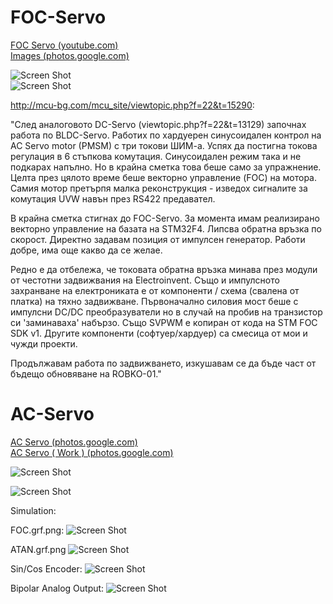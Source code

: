# FOC-Servo

[FOC Servo (youtube.com)](https://www.youtube.com/watch?v=d91JvBRgOYI&list=PLE616v1yP137koahQjisksADdZlHxYS2S)<br>
[Images (photos.google.com)](https://goo.gl/photos/JQcb6tujQgFE7cGe8)<br>

![Screen Shot](https://lh3.googleusercontent.com/vWZbaQVdAhu1QQO_cTlWY4MgnAb2BmGCg2ht9W3ZADUsB-J3ieZKUOjoW8N4zHFRGdZp8hFGPKCy6uawGKFupMPxBJmIFaj5hGluz3LkEmy5S17hmuiLZEQlVxxbsq9VOWg288KpUEtcyImdLcbH4nJbDOrk7feC0b6LQ1DTAXJD6xIRRkscn5fKtOFiCyshHNf-yYZnXZzY7v92_SR10B9enX9Oa1QhKC0Zo4pFHIeS9buX3Prl2VSoP0p2f9dSjYG3iJzVJJ4cjOTOYSJCoFbktkBBuRvZ9yOYemuwcPBqjm2Aqjuo5mWAgzC-g0u8LBz8_ISS-xWrEu7XkNp3rqmE0j6_iL28L1pHF4nmJSnV0F_0pvuBMTZbZnvaV3lmYf0SQIsa0-76etPjSC5jA3zWO_9prSDMudj7b2m4mwxrd_XN79okazN7x6W9LXKWux-t0f8W2QBu25lEgwM-dTigUHxHYiCUhdcBQTDeFgdGpegSvgsOzxQlizkStA1ZrNoxv37GxwSWOPVyg8SRRRMWrbqQP0fdLs4uiXirrpl6c84sBvOwoKhNLHmpYTo9-d7bUEOs_W8uyZnnRY8boEB0MJfAz7LJxCBVNjXnpN_daKvdNwv219_3wybdyhxH5bj7qB9RDaEJVHH0xf9plpmDgyaLtqyamIorE5iW7Q=w1572-h1179-no)<br>
![Screen Shot](https://lh3.googleusercontent.com/k02gDKrigeXRs4gnt29zIekYWgJM7NDDvpPBwwBkn84v4wwCzqt8nw-INf11CDgn7xQ7Py5mxIiK_7V0SbNQoPlOT3bTszP4-zwKSuMI01aGK7_4IhnsZZ5Z7r1dPS8m6I9LZv3YYpQsvTk1K4j1EelQm8jLoi5QNvEOz-FvpGVZwKJkS9vO1XtkHeE4zk9rVJoZjloqsFnxf6_mEEpo1JaTmMSzqUu0BTOOYX97MykgnaL4p3ELG66Kbez4t6Lvg8YSnU9Ltbq5jz9uCMgsXV7kkRO0mRdbd6jPAT2u14GJWXknMUGbn2uqpa3rRhNTl81p2y2OLagABrOaGPtVqzI5KLYQBMGvRb8pLV3gTC-SgxF0fuM8P7-ImlSoCKKW4M-aQfWppRQZcFfsLp-E7-kPCjrrwxV5XEZZyoRGvc7qfGslpKFDynpH2KSDDe61FRB4h4jSAbreOhekBrllv7LVYmnvaclYAikYPAygZMUPMjnbqFKZi_-_RrciDLW16teUsW3NS0HijvG6KOLEbynRKwrUGT3R_amJrg2y10YHOSGbepvXF0Xuh3haF8Pk2yhVCZG2qWtMv-iXLtL526J6DCeSrQHVDLIhtxiESPV2ZTU_wgwGWl188nJnMD6YXfbKLWg5SoCA2hz2HVpunoGfktz3Lt1SIodtHRgSmA=w1572-h1179-no)<br>

http://mcu-bg.com/mcu_site/viewtopic.php?f=22&t=15290:

"След аналоговото DC-Servo (viewtopic.php?f=22&t=13129) започнах работа по BLDC-Servo. Работих по хардуерен синусоидален контрол на AC Servo motor (PMSM) с три токови ШИМ-а. Успях да постигна токова регулация в 6 стъпкова комутация. Синусоидален режим така и не подкарах напълно. Но в крайна сметка това беше само за упражнение. Целта през цялото време беше векторно управление (FOC) на мотора. Самия мотор претърпя малка реконструкция - изведох сигналите за комутация UVW навън през RS422 предавател.

В крайна сметка стигнах до FOC-Servo. За момента имам реализирано векторно управление на базата на STM32F4. Липсва обратна връзка по скорост. Директно задавам позиция от импулсен генератор. Работи добре, има още какво да се желае.

Редно е да отбележа, че токовата обратна връзка минава през модули от честотни задвижвания на Electroinvent. Също и импулсното захранване на електрониката е от компоненти / схема (свалена от платка) на тяхно задвижване. Първоначално силовия мост беше с импулсни DC/DC преобразуватели но в случай на пробив на транзистор си 'заминаваха' набързо. Също SVPWM е копиран от кодa на STM FOC SDK v1. Другите компоненти (софтуер/хардуер) са смесица от мои и чужди проекти.

Продължавам работа по задвижването, изкушавам се да бъде част от бъдещо обновяване на ROBKO-01."

# AC-Servo

[AC Servo (photos.google.com)](https://photos.app.goo.gl/785x7djrvYAcP9JZ6)<br>
[AC Servo ( Work ) (photos.google.com)](https://photos.app.goo.gl/srzg5DDZzGg4B8dc7)<br>

![Screen Shot](https://lh3.googleusercontent.com/InO0-X00L5HjlXPxuh1YEjHJFSkUZFtOApBEi4UaxSTPb9P_QFyURlaM9I8N8cGii7pULpo6o4EXxeGouaYiY4lC6Kz6RivBfqiPAh9K2oRpcYkvYIHu17OkECJ6e2FBvHD5CIEYPnccBth1VAMi6_NGUH8vluU_3zfoT785-X81UAu9X3ewuF4Hv4TFzx-BPBHCW2oewmVy1OYqN_RM4jMVyNYgm047YA81ab1-KXVNjyB3TT6EyaVp_5hVKxsnxAwqsmA9SToYOupK6zUkhS5GmJsAwiaa065885K3q9S96F79FyxyqpMNXp9kvOWaOszUekfrR_CrvjRdldlZTlmVMwnjsETIEQ2s5GbruYBjzTjdpzQbDMcVgDvs_bUZGg7GsPLNmPTYXevoz2cMCvbN2Q-9_fhSFlpYpl3opcZ2RupjmNxaqhT3yl_42L_v6f9WMqQT6NlQBk_QC21Ln013LTSn60Qf7zM8eraPTgBrA7T2kTm2WHEvtyGzwhygOm-KNEVWI5vc4HmTfOWSWKSE_RJDDSoxtdrD4LYK1ZHu1DPog4PJUM_owncTiQRPLKI1CUuruEjPLMy4CZy9KJe3nysguwvQm7qaSPnMRbYmxLYDbtbTNJx2IUp1Rz1COHA0BrA35666Xp8BiKKPRK0gXBy38mMYAO1zs7tCIh62oI72LmdtQqa65aXLWokCe901ilnWZ3QXxQAgrQ=w1260-h945-no)<br>

![Screen Shot](https://lh3.googleusercontent.com/okfIJzOqILg2Vj1FPi2K5oUJk9owYkxtr5FeaoL3CWSu0oE8lGGliDmks5RnoqhALW29WYXMFR0nzFvj4oWKjR9dDEuZ9FIdgU9OOmerqA_8B_PouIPbHv3mtwUzUjZpZbUSutIWh9YmzeeYPLEdk_HFiIJOq9GOc4Usw812NYWofKSyBRqMkyVN_z-J87s8EabtJWR5lwjRa-cBh1tVUnRWEO9jsjj2K1f_PH0fb7r-1IhrKMD5mt5mQMLsQQ3XEQHfQMr2cBMIuz-dUbnQfps5Nz2GnchztAow77KTyyPxqd5mdj42PTM2ViCJxDiPJYyyLR3K6_ppbO3PRpn_wdOt01Bq-PtScpuafN_ghBSL42ZQjAdX2HB0avNf8NTuKXV2K2KDEkNEty0ng5hCATOcCaR4_sYTx5rRfgzS5E-67_TDmEbXEtx20I6fUW2qXE5jVsJh5uaagef236Bs2ssdnnitRStcJ5OLySjDwEt8WhWuonXRYj4Zssnljycxc0Kr6qCRuJdaS_oqwF6SjVi7_j527KhP15YrcITrhYX8e88y9OKlFIuTc17PmZ9Ysnu4XRD6lYgGd9tDdisBCfOo52TFicWKevpks9opckHmaGbfbybtolHaqSJT_40r1s_MAaIwxZIIcEhB-e_utXBml-KW7WElzk1bFA_dYzNY4fb4RSdAxStCFWRdlXUccUR_GF7sj9hS86BAyA=w1263-h947-no)<br>

Simulation:

FOC.grf.png:
![Screen Shot](https://raw.githubusercontent.com/SimeonSimeonovIvanov/FOC-Servo/master/doc/FOC.grf.png)<br>

ATAN.grf.png
![Screen Shot](https://raw.githubusercontent.com/SimeonSimeonovIvanov/FOC-Servo/master/doc/atan.grf.png)<br>

Sin/Cos Encoder:
![Screen Shot](https://raw.githubusercontent.com/SimeonSimeonovIvanov/FOC-Servo/master/src/Work/sin_cos_encoder/sin_cos_encoder.jpg)<br>

Bipolar Analog Output:
![Screen Shot](https://raw.githubusercontent.com/SimeonSimeonovIvanov/FOC-Servo/master/Scheme%20and%20Board/Work/AO/AO0%20(%20New%20).jpg)<br>
